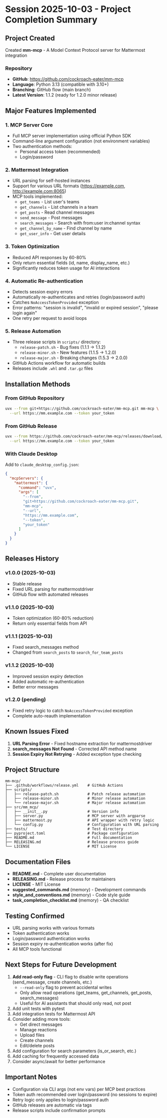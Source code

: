 # Session 2025-10-03 - Project Completion Summary

## Project Created
Created **mm-mcp** - A Model Context Protocol server for Mattermost integration

### Repository
- **GitHub**: https://github.com/cockroach-eater/mm-mcp
- **Language**: Python 3.13 (compatible with 3.10+)
- **Branching**: GitHub flow (main branch)
- **Latest Version**: 1.1.2 (ready for 1.2.0 minor release)

## Major Features Implemented

### 1. MCP Server Core
- Full MCP server implementation using official Python SDK
- Command-line argument configuration (not environment variables)
- Two authentication methods:
  - Personal access token (recommended)
  - Login/password

### 2. Mattermost Integration
- URL parsing for self-hosted instances
- Support for various URL formats (https://example.com, http://example.com:8065)
- MCP tools implemented:
  - `get_teams` - List user's teams
  - `get_channels` - List channels in a team
  - `get_posts` - Read channel messages
  - `send_message` - Post messages
  - `search_messages` - Search with from:user in:channel syntax
  - `get_channel_by_name` - Find channel by name
  - `get_user_info` - Get user details

### 3. Token Optimization
- Reduced API responses by 60-80%
- Only return essential fields (id, name, display_name, etc.)
- Significantly reduces token usage for AI interactions

### 4. Automatic Re-authentication
- Detects session expiry errors
- Automatically re-authenticates and retries (login/password auth)
- Catches `NoAccessTokenProvided` exception
- Error patterns: "session is invalid", "invalid or expired session", "please login again"
- One retry per request to avoid loops

### 5. Release Automation
- Three release scripts in `scripts/` directory:
  - `release-patch.sh` - Bug fixes (1.1.1 → 1.1.2)
  - `release-minor.sh` - New features (1.1.5 → 1.2.0)
  - `release-major.sh` - Breaking changes (1.5.3 → 2.0.0)
- GitHub Actions workflow for automatic builds
- Releases include `.whl` and `.tar.gz` files

## Installation Methods

### From GitHub Repository
```bash
uvx --from git+https://github.com/cockroach-eater/mm-mcp.git mm-mcp \
  --url https://mm.example.com --token your_token
```

### From GitHub Release
```bash
uvx --from https://github.com/cockroach-eater/mm-mcp/releases/download/v1.1.2/mm_mcp-1.1.2-py3-none-any.whl mm-mcp \
  --url https://mm.example.com --token your_token
```

### With Claude Desktop
Add to `claude_desktop_config.json`:
```json
{
  "mcpServers": {
    "mattermost": {
      "command": "uvx",
      "args": [
        "--from",
        "git+https://github.com/cockroach-eater/mm-mcp.git",
        "mm-mcp",
        "--url",
        "https://mm.example.com",
        "--token",
        "your_token"
      ]
    }
  }
}
```

## Releases History

### v1.0.0 (2025-10-03)
- Stable release
- Fixed URL parsing for mattermostdriver
- GitHub flow with automated releases

### v1.1.0 (2025-10-03)
- Token optimization (60-80% reduction)
- Return only essential fields from API

### v1.1.1 (2025-10-03)
- Fixed search_messages method
- Changed from `search_posts` to `search_for_team_posts`

### v1.1.2 (2025-10-03)
- Improved session expiry detection
- Added automatic re-authentication
- Better error messages

### v1.2.0 (pending)
- Fixed retry logic to catch `NoAccessTokenProvided` exception
- Complete auto-reauth implementation

## Known Issues Fixed

1. **URL Parsing Error** - Fixed hostname extraction for mattermostdriver
2. **search_messages Not Found** - Corrected API method name
3. **Session Expiry Not Retrying** - Added exception type checking

## Project Structure
```
mm-mcp/
├── .github/workflows/release.yml    # GitHub Actions
├── scripts/
│   ├── release-patch.sh             # Patch release automation
│   ├── release-minor.sh             # Minor release automation
│   └── release-major.sh             # Major release automation
├── src/mm_mcp/
│   ├── __init__.py                  # Version info
│   ├── server.py                    # MCP server with argparse
│   ├── mattermost.py                # API wrapper with retry logic
│   └── config.py                    # Configuration with URL parsing
├── tests/                           # Test directory
├── pyproject.toml                   # Package configuration
├── README.md                        # Full documentation
├── RELEASING.md                     # Release process guide
└── LICENSE                          # MIT License
```

## Documentation Files
- **README.md** - Complete user documentation
- **RELEASING.md** - Release process for maintainers
- **LICENSE** - MIT License
- **suggested_commands.md** (memory) - Development commands
- **style_and_conventions.md** (memory) - Code style guide
- **task_completion_checklist.md** (memory) - QA checklist

## Testing Confirmed
- URL parsing works with various formats
- Token authentication works
- Login/password authentication works
- Session expiry re-authentication works (after fix)
- All MCP tools functional

## Next Steps for Future Development
1. **Add read-only flag** - CLI flag to disable write operations (send_message, create channels, etc.)
   - `--read-only` flag to prevent accidental writes
   - Only allow read operations (get_teams, get_channels, get_posts, search_messages)
   - Useful for AI assistants that should only read, not post
2. Add unit tests with pytest
3. Add integration tests for Mattermost API
4. Consider adding more tools:
   - Get direct messages
   - Manage reactions
   - Upload files
   - Create channels
   - Edit/delete posts
5. Add configuration for search parameters (is_or_search, etc.)
6. Add caching for frequently accessed data
7. Consider async/await for better performance

## Important Notes
- Configuration via CLI args (not env vars) per MCP best practices
- Token auth recommended over login/password (no sessions to expire)
- Retry logic only applies to login/password auth
- GitHub releases are automatic via tags
- Release scripts include confirmation prompts
